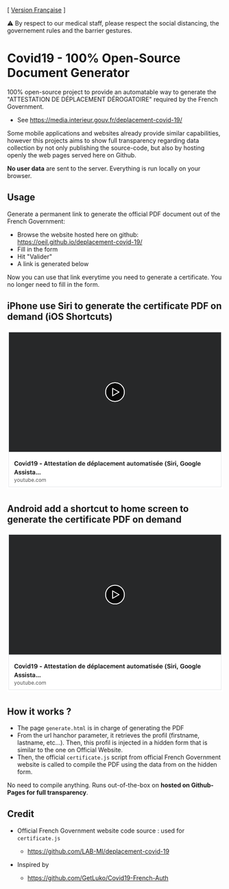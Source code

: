 [ [Version Française](README.md) ]

⚠️ By respect to our medical staff, please respect the social distancing, the governement rules and the barrier gestures.

# Covid19 - 100% Open-Source Document Generator

100% open-source project to provide an automatable way to generate the "ATTESTATION DE DÉPLACEMENT DÉROGATOIRE" required by the French Government.
- See https://media.interieur.gouv.fr/deplacement-covid-19/

Some mobile applications and websites already provide similar capabilities, however this projects aims to show full transparency regarding data collection by not only publishing the source-code, but also by hosting openly the web pages served here on Github.

**No user data** are sent to the server. Everything is run locally on your browser.

## Usage
Generate a permanent link to generate the official PDF document out of the French Government:
- Browse the website hosted here on github: https://oeil.github.io/deplacement-covid-19/
- Fill in the form
- Hit "Valider"
- A link is generated below

Now you can use that link everytime you need to generate a certificate. You no longer need to fill in the form.

## iPhone use Siri to generate the certificate PDF on demand (iOS Shortcuts)
[![Alt text](imgs/youtube-preview.png)](https://www.youtube.com/watch?v=-MU__w3lUo0)

## Android add a shortcut to home screen to generate the certificate PDF on demand
[![Alt text](imgs/youtube-preview.png)](https://www.youtube.com/watch?v=n8qpyzSqi1s)

## How it works ?
- The page `generate.html` is in charge of generating the PDF
- From the url hanchor parameter, it retrieves the profil (firstname, lastname, etc...). Then, this profil is injected in a hidden form that is similar to the one on Official Website.
- Then, the official `certificate.js` script from official French Government website is called to compile the PDF using the data from on the hidden form.

No need to compile anything. Runs out-of-the-box on **hosted on Github-Pages for full transparency**.

## Credit
 * Official French Government website code source : used for `certificate.js`
    * https://github.com/LAB-MI/deplacement-covid-19

 * Inspired by
    * https://github.com/GetLuko/Covid19-French-Auth